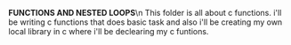 **FUNCTIONS AND NESTED LOOPS**\n
This folder is all about c functions. i'll be writing c functions that does basic task and also i'll be creating my own local library in c where i'll be declearing my c funtions.
